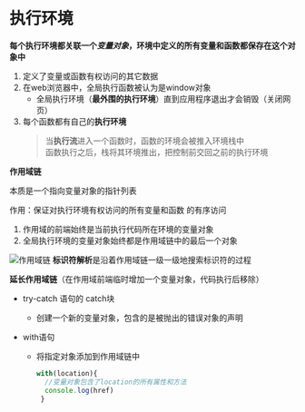 # 执行环境
**每个执行环境都关联一个*变量对象*，环境中定义的所有变量和函数都保存在这个对象中**
1. 定义了变量或函数有权访问的其它数据
2. 在web浏览器中，全局执行函数被认为是window对象
   - 全局执行环境（**最外围的执行环境**）直到应用程序退出才会销毁（关闭网页）
3. 每个函数都有自己的**执行环境**
   >当**执行流**进入一个函数时，函数的环境会被推入环境栈中\
   >函数执行之后，栈将其环境推出，把控制前交回之前的执行环境

**作用域链**

本质是一个指向变量对象的指针列表

作用：保证对执行环境有权访问的所有变量和函数 的有序访问
1. 作用域的前端始终是当前执行代码所在环境的变量对象
2. 全局执行环境的变量对象始终都是作用域链中的最后一个对象

 ![作用域链](https://raw.githubusercontent.com/luobosiji/blog/master/resources/scopeChain.png)
**标识符解析**是沿着作用域链一级一级地搜索标识符的过程

**延长作用域链**（在作用域前端临时增加一个变量对象，代码执行后移除）
  - try-catch 语句的 catch块
    - 创建一个新的变量对象，包含的是被抛出的错误对象的声明
    
  - with语句
    - 将指定对象添加到作用域链中
      ```javascript
      with(location){
        //变量对象包含了location的所有属性和方法
        console.log(href)
       }
      ```
